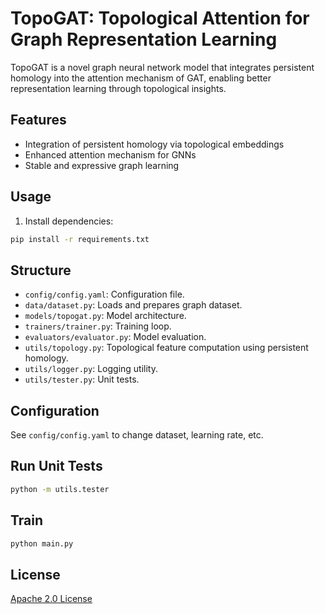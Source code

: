 # TopoGAT: Topological Attention for Graph Representation Learning

TopoGAT is a novel graph neural network model that integrates persistent homology into the attention mechanism of GAT, enabling better representation learning through topological insights.

## Features
- Integration of persistent homology via topological embeddings
- Enhanced attention mechanism for GNNs
- Stable and expressive graph learning

## Usage
1. Install dependencies:
```bash
pip install -r requirements.txt
```

## Structure
- `config/config.yaml`: Configuration file.
- `data/dataset.py`: Loads and prepares graph dataset.
- `models/topogat.py`: Model architecture.
- `trainers/trainer.py`: Training loop.
- `evaluators/evaluator.py`: Model evaluation.
- `utils/topology.py`: Topological feature computation using persistent homology.
- `utils/logger.py`: Logging utility.
- `utils/tester.py`: Unit tests.

## Configuration
See `config/config.yaml` to change dataset, learning rate, etc.

## Run Unit Tests
```bash
python -m utils.tester
```

## Train
```bash
python main.py
```


## License
[Apache 2.0 License](LICENSE)
